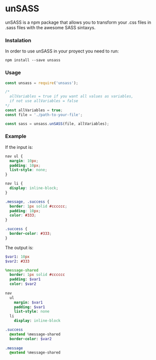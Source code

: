 # unSASS
unSASS is a npm package that allows you to transform your .css files in .sass files with the awesome SASS sintaxys.


### Instalation
In order to use unSASS in your proyect you need to run:
```
npm install --save unsass
```

### Usage
```js
const unsass = require('unsass');

/* 
  allVariables = true if you want all values as variables, 
  if not use allVariables = false 
*/
const allVariables = true;
const file = './path-to-your-file';

const sass = unsass.unSASS(file, allVariables);
```

### Example
If the input is:
```css
nav ul {
  margin: 10px;
  padding: 10px;
  list-style: none;
}

nav li {
  display: inline-block;
}

.message, .success {
  border: 1px solid #cccccc;
  padding: 10px;
  color: #333;
}

.success {
  border-color: #333;
}
```
The output is:
```sass
$var1: 10px
$var2: #333

%message-shared
  border: 1px solid #cccccc
  padding: $var1
  color: $var2
  
nav
  ul
    margin: $var1
    padding: $var1
    list-style: none
  li
    display: inline-block

.success 
  @extend %message-shared
  border-color: $var2
  
.message
  @extend %message-shared
```
